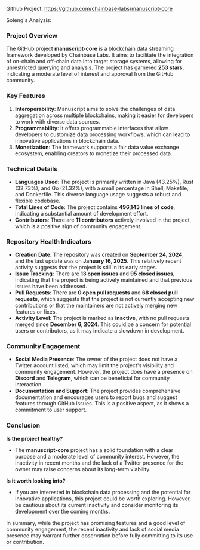 Github Project: https://github.com/chainbase-labs/manuscript-core

Soleng's Analysis:

### Project Overview

The GitHub project **manuscript-core** is a blockchain data streaming framework developed by Chainbase Labs. It aims to facilitate the integration of on-chain and off-chain data into target storage systems, allowing for unrestricted querying and analysis. The project has garnered **253 stars**, indicating a moderate level of interest and approval from the GitHub community.

### Key Features

1. **Interoperability**: Manuscript aims to solve the challenges of data aggregation across multiple blockchains, making it easier for developers to work with diverse data sources.
2. **Programmability**: It offers programmable interfaces that allow developers to customize data processing workflows, which can lead to innovative applications in blockchain data.
3. **Monetization**: The framework supports a fair data value exchange ecosystem, enabling creators to monetize their processed data.

### Technical Details

- **Languages Used**: The project is primarily written in Java (43.25%), Rust (32.73%), and Go (21.32%), with a small percentage in Shell, Makefile, and Dockerfile. This diverse language usage suggests a robust and flexible codebase.
- **Total Lines of Code**: The project contains **496,143 lines of code**, indicating a substantial amount of development effort.
- **Contributors**: There are **11 contributors** actively involved in the project, which is a positive sign of community engagement.

### Repository Health Indicators

- **Creation Date**: The repository was created on **September 24, 2024**, and the last update was on **January 16, 2025**. This relatively recent activity suggests that the project is still in its early stages.
- **Issue Tracking**: There are **13 open issues** and **95 closed issues**, indicating that the project is being actively maintained and that previous issues have been addressed.
- **Pull Requests**: There are **0 open pull requests** and **68 closed pull requests**, which suggests that the project is not currently accepting new contributions or that the maintainers are not actively merging new features or fixes.
- **Activity Level**: The project is marked as **inactive**, with no pull requests merged since **December 6, 2024**. This could be a concern for potential users or contributors, as it may indicate a slowdown in development.

### Community Engagement

- **Social Media Presence**: The owner of the project does not have a Twitter account listed, which may limit the project's visibility and community engagement. However, the project does have a presence on **Discord** and **Telegram**, which can be beneficial for community interaction.
- **Documentation and Support**: The project provides comprehensive documentation and encourages users to report bugs and suggest features through GitHub issues. This is a positive aspect, as it shows a commitment to user support.

### Conclusion

**Is the project healthy?**
- The **manuscript-core** project has a solid foundation with a clear purpose and a moderate level of community interest. However, the inactivity in recent months and the lack of a Twitter presence for the owner may raise concerns about its long-term viability.

**Is it worth looking into?**
- If you are interested in blockchain data processing and the potential for innovative applications, this project could be worth exploring. However, be cautious about its current inactivity and consider monitoring its development over the coming months.

In summary, while the project has promising features and a good level of community engagement, the recent inactivity and lack of social media presence may warrant further observation before fully committing to its use or contribution.